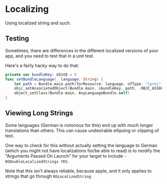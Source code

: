 # Localizing

Using localized string and such.

## Testing

Sometimes, there are differences in the different localized versions of your app, and you need to test that in a unit test.

Here's a fairly hacky way to do that:

```swift
private var bundleKey: UInt8 = 0
func setBundleLanguage(_ language: String) {
    let path = Bundle.main.path(forResource: language, ofType: "lproj")
    objc_setAssociatedObject(Bundle.main, &bundleKey, path, .OBJC_ASSOCIATION_RETAIN_NONATOMIC)
    object_setClass(Bundle.main, AnyLanguageBundle.self)
}
```

## Viewing Long Strings

Some languages (German is notorious for this) end up with much longer translations than others. This can cause undesirable ellipsing or clipping of text.

One way to check for this without actually setting the language to German (which you might not have localizations for/be able to read) is to modify the "Arguments Passed On Launch" for your target to include `-NSDoubleLocalizedStrings YES`.

Note that this isn't always reliable, because apple, and it only applies to strings that go through `NSLocalizedString`
